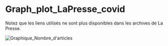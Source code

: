 # Graph_plot_LaPresse_covid

Notez que les liens utilisés ne sont plus disponibles dans les archives de La Presse.

![Graphique_Nombre_d'articles](https://user-images.githubusercontent.com/46169956/85956622-feb6b680-b954-11ea-9dc2-112940a79409.png)
